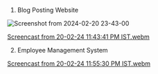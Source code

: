 1. Blog Posting Website



![Screenshot from 2024-02-20 23-43-00](https://github.com/RAHULRNAIR2000/Full-stack-Projects/assets/83546515/bc29f65d-a89e-46ba-8038-3e0e7c8d8f43)



[Screencast from 20-02-24 11:43:41 PM IST.webm](https://github.com/RAHULRNAIR2000/Full-stack-Projects/assets/83546515/7206ff1b-3bac-4583-9902-afcde99b53d7)


2. Employee Management System

   
[Screencast from 20-02-24 11:55:30 PM IST.webm](https://github.com/RAHULRNAIR2000/Full-stack-Projects/assets/83546515/8e7d119b-23f4-4ae5-9c37-09c6dff670f2)
